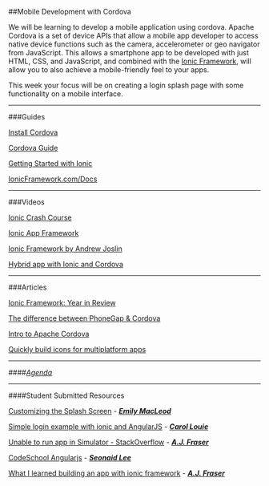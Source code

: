 
##Mobile Development with Cordova

We will be learning to develop a mobile application using cordova. Apache Cordova is a set of device APIs that allow a mobile app developer to access native device functions such as the camera, accelerometer or geo navigator from JavaScript.  This allows a smartphone app to be developed with just HTML, CSS, and JavaScript, and combined with the [Ionic Framework](http://ionicframework.com/), will allow you to also achieve a mobile-friendly feel to your apps.

This week your focus will be on creating a login splash page with some functionality on a mobile interface.

---

###Guides

[Install Cordova](http://cordova.apache.org/docs/en/4.0.0/guide_cli_index.md.html)

[Cordova Guide](http://cordova.apache.org/docs/en/4.0.0/)

[Getting Started with Ionic](http://ionicframework.com/getting-started/)

[IonicFramework.com/Docs](http://ionicframework.com/docs/)

---

###Videos

[Ionic Crash Course](https://www.youtube.com/watch?v=C-UwOWB9Io4&feature=youtu.be)

[Ionic App Framework](https://www.youtube.com/watch?v=nh9EARpk-dc)

[Ionic Framework by Andrew Joslin](https://www.youtube.com/watch?v=ZjPRj2Vp74U)

[Hybrid app with Ionic and Cordova](https://www.youtube.com/watch?v=sCnGSOaaZFo)

---

###Articles

[Ionic Framework: Year in Review](http://ionicframework.com/blog/ionic-one-year-review/)

[The difference between PhoneGap & Cordova](http://phonegap.com/2012/03/19/phonegap-cordova-and-what%E2%80%99s-in-a-name/)

[Intro to Apache Cordova](http://www.informit.com/articles/article.aspx?p=2235541)

[Quickly build icons for multiplatform apps](http://ticons.fokkezb.nl/)

---

####[*Agenda*](../../agenda/january/week-4.md)

---

####Student Submitted Resources

[Customizing the Splash Screen](http://learn.ionicframework.com/formulas/splash-screen/) - [***Emily MacLeod***](http://maggiestcloud.com/)

[Simple login example with ionic and AngularJS](http://devdactic.com/simple-login-example-with-ionic-and-angularjs/) - [***Carol Louie***](http://uitblog.com/)

[Unable to run app in Simulator - StackOverflow](http://stackoverflow.com/questions/25967606/fbsopenapplicationerrordomain-code-4-error) - [***A.J. Fraser***](http://www.startupodyssey.ca/)

[CodeSchool Angularjs](https://www.codeschool.com/paths/javascript#angular-js) - [***Seonaid Lee***](http://seonaidlee.com/)

[What I learned building an app with ionic framework](http://www.betsmartmedia.com/what-i-learned-building-an-app-with-ionic-framework) - [***A.J. Fraser***](http://www.startupodyssey.ca/)
